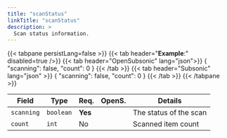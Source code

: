 ```yaml
---
title: "scanStatus"
linkTitle: "scanStatus"
description: >
  Scan status information.
---
```


{{< tabpane persistLang=false >}}
{{< tab header="**Example**:" disabled=true />}}
{{< tab header="OpenSubsonic" lang="json">}}
{
  "scanning": false,
  "count": 0
}
{{< /tab >}}
{{< tab header="Subsonic" lang="json" >}}
{
  "scanning": false,
  "count": 0
}
{{< /tab >}}
{{< /tabpane >}}

| Field |  Type | Req. | OpenS. | Details |
| --- | --- | --- | --- | --- |
| `scanning` | `boolean` | **Yes** |     | The status of the scan |
| `count` | `int` | No |     | Scanned item count |
